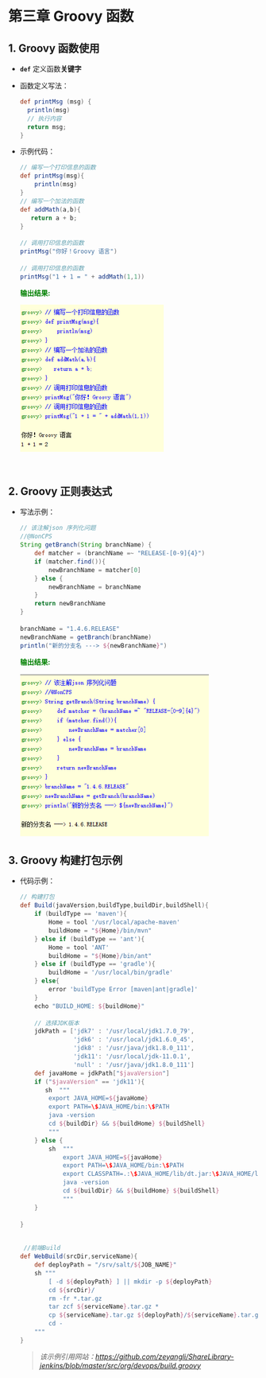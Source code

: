 # 第三章 Groovy 函数

## 1. Groovy 函数使用

- **`def`** 定义函数**关键字**

- 函数定义写法：

  ```groovy
  def printMsg (msg) {
  	println(msg)
  	// 执行内容
  	return msg;
  }
  ```

- 示例代码：

  ```groovy
  // 编写一个打印信息的函数
  def printMsg(msg){
      println(msg)
  }
  // 编写一个加法的函数
  def addMath(a,b){
     return a + b;
  }
  
  // 调用打印信息的函数
  printMsg("你好！Groovy 语言")
  
  // 调用打印信息的函数
  printMsg("1 + 1 = " + addMath(1,1))
  ```

  <font color="green"><b>输出结果:</b></font>

  <img src="../../../docs/.vuepress/public/groovy/groovy_funtion_define.png" style="zoom:100%;" />

​    

## 2. Groovy 正则表达式

- 写法示例：

  ```groovy
  // 该注解json 序列化问题
  //@NonCPS
  String getBranch(String branchName) {
      def matcher = (branchName =~ "RELEASE-[0-9]{4}")
      if (matcher.find()){
          newBranchName = matcher[0]
      } else {
          newBranchName = branchName
      }
      return newBranchName
  }
  
  branchName = "1.4.6.RELEASE"
  newBranchName = getBranch(branchName)
  println("新的分支名 ---> ${newBranchName}")
  ```

  <font color="green"><b>输出结果:</b></font>

  <img src="../../../docs/.vuepress/public/groovy/groovy_regpatten_rule.png" style="zoom:100%;" />

  

## 3. Groovy 构建打包示例

- 代码示例：

  ```groovy
  // 构建打包
  def Build(javaVersion,buildType,buildDir,buildShell){
      if (buildType == 'maven'){
          Home = tool '/usr/local/apache-maven'
          buildHome = "${Home}/bin/mvn"
      } else if (buildType == 'ant'){
          Home = tool 'ANT'
          buildHome = "${Home}/bin/ant"
      } else if (buildType == 'gradle'){
          buildHome = '/usr/local/bin/gradle'
      } else{
          error 'buildType Error [maven|ant|gradle]'
      }
      echo "BUILD_HOME: ${buildHome}"
      
      // 选择JDK版本
      jdkPath = ['jdk7' : '/usr/local/jdk1.7.0_79',
                 'jdk6' : '/usr/local/jdk1.6.0_45',
                 'jdk8' : '/usr/java/jdk1.8.0_111',
                 'jdk11': '/usr/local/jdk-11.0.1',
                 'null' : '/usr/java/jdk1.8.0_111']
      def javaHome = jdkPath["$javaVersion"]
      if ("$javaVersion" == 'jdk11'){
         sh  """
          export JAVA_HOME=${javaHome}
          export PATH=\$JAVA_HOME/bin:\$PATH
          java -version
          cd ${buildDir} && ${buildHome} ${buildShell}
          """
      } else {
          sh  """
              export JAVA_HOME=${javaHome}
              export PATH=\$JAVA_HOME/bin:\$PATH
              export CLASSPATH=.:\$JAVA_HOME/lib/dt.jar:\$JAVA_HOME/lib/tools.jar
              java -version
              cd ${buildDir} && ${buildHome} ${buildShell}
              """
      }
  
  }
  ```

  ```groovy
      
   //前端Build
  def WebBuild(srcDir,serviceName){
      def deployPath = "/srv/salt/${JOB_NAME}"
      sh """
          [ -d ${deployPath} ] || mkdir -p ${deployPath}
          cd ${srcDir}/
          rm -fr *.tar.gz 
          tar zcf ${serviceName}.tar.gz * 
          cp ${serviceName}.tar.gz ${deployPath}/${serviceName}.tar.gz
          cd -
      """
  }
  ```

  > *该示例引用网站：https://github.com/zeyangli/ShareLibrary-jenkins/blob/master/src/org/devops/build.groovy*